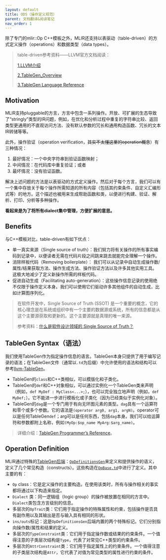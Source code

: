 ```yaml
---
layout: default
title: ODS（操作定义规范）
parent: 文档翻译&阅读笔记
nav_order: 1
---
```


除了专门的mlir::Op C++模板之外，MLIR还支持以表驱动（table-driven）的方式定义操作（operations）和数据类型（data types）。

>table-driven参考资料——LLVM官方文档阅读：
>
> [1.LLVM介绍](https://zhuanlan.zhihu.com/p/446800631)
>
> [2.TableGen_Overview](https://zhuanlan.zhihu.com/p/447318642)
>
> [3.TableGen Language Reference](https://zhuanlan.zhihu.com/p/447728683)

## Motivation

MLIR支持pluggable的方言，方言中包含一系列操作。开放、可扩展的生态导致了“stringly”类型的IR问题，例如，在优化和分析过程中重复的字符串比较、返回类型更通用的不直观访问方法、没有默认参数的冗长和通用构造函数、冗长的文本IR转储等等。

此外，操作验证（operation verification，~~其实不太懂这里的operation概念~~）有三种情况：

1. 最好情况：一个中央字符串到验证函数映射；
2. 中间情况：在代码库中重复验证；或者
3. 最坏情况：没有验证函数。

解决上述问题的方法是以表驱动的方式定义操作。然后对于每个方言，我们可以有一个集中存放关于每个操作所需知道的所有内容（包括其约束条件、自定义汇编形式等）的地方。这个描述也被用来生成帮助函数和类，以便进行构建、验证、解析、打印、分析等多种操作。

**看起来是为了将所有dialect集中管理，方便扩展的意思。**

## Benefits

与C++模板对比，table-driven有如下优点：

- 单一真实来源（Single source of truth）：我们努力将有关操作的所有事实编码到记录中，以便读者无需在代码片段之间跳来跳去就能完全理解一个操作。
- 消除样板代码（Removing boilerplate）： 我们可以从记录中自动生成操作数/属性/结果获取方法、操作生成方法、操作验证方法以及许多其他实用工具。这极大地减少了定义新操作所需的样板代码。
- 促进自动生成（Facilitating auto-generation）：这些操作信息记录的使用绝不仅限于操作定义本身。我们可以使用它们驱动许多其他组件的自动生成，比如计算图序列化。

> 在软件开发中，Single Source of Truth (SSOT) 是一个重要的概念，它的核心理念是在系统或组织中有一个主要的数据源或系统，所有的信息都是从这个主要源获取和更新的。这个主要源就是真理的唯一来源。
>
> 参考资料：[什么是软件设计领域的 Single Source of Truth？](https://zhuanlan.zhihu.com/p/643672084)

## TableGen Syntax（语法）

我们使用TableGen作为指定操作信息的语言。TableGen本身只提供了用于编写记录的语法；在TableGen文件（通常以`.td`为后缀）中允许使用的语法和结构可以参考[llvm-TableGen](https://llvm.org/docs/TableGen/ProgRef.html)。

- TableGen的`class`和C++类相似，可以模版化和子类化。
- TableGen的`def`和C++对象相似，可以通过实例化一个TableGen类来声明（例如，`def MyDef : MyClass<...>;`），也可以完全独立地声明（例如，`def MyDef;`）。它不能进一步进行模板化或子类化（因为已经类似于实例化对象）。
- TableGen的`dag`是一个专门用于有向无环图元素的类型。`dag`具有一个运算符和零个或多个参数。它的语法是`(operator arg0, arg1, argN)`。operator可以是任何TableGen`def`；arg可以是任何东西，包括`dag`本身。我们可以给运算符和参数都附上名称，例如`(MyOp:$op_name MyArg:$arg_name)`。

> 详细介绍：[TableGen Programmer’s Reference](https://llvm.org/docs/TableGen/ProgRef.html)。

## Operation Definition

MLIR通过特殊的[TableGen后端](https://llvm.org/docs/TableGen/BackEnds.html#introduction)：[`OpDefinitionsGen`](https://github.com/llvm/llvm-project/blob/main/mlir/tools/mlir-tblgen/OpDefinitionsGen.cpp)来定义和提供操作的语义，定义了几个常见构造（constructs）。这些构造在[`OpBase.td`](https://github.com/llvm/llvm-project/blob/main/mlir/include/mlir/IR/OpBase.td)中进行了定义。其中主要的有：

- `Op` class：它是定义操作的主要构造。在使用该类时，所有与操作相关的事实都将通过以下构造来指定。
- `Dialect` 类：同一逻辑组（logic group）的操作被放置在相同的方言中。`Dialect`类包含方言级别的信息。
- 多层次的`OpTrait`类：它们用于指定操作的特殊属性和约束，包括操作是否具有副作用以及其输出是否与输入具有相同的形状。
- `ins/outs`标记：这是`OpDefinitionsGen`后端内置的两个特殊标记。它们分别指向操作数/属性和结果的定义。
- 多层次的`TypeConstraint`类：它们用于指定操作数或结果的约束条件。一个值得注意的子类层次结构是`Type`，代表了对常见C++类型的约束条件。
- 多层次的`AttrConstraint`类：它们用于指定属性上的约束条件。一个值得注意的子类层次结构是`Attr`，它代表了对值为常见类型的属性进行约束的条件。

